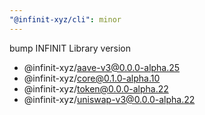 ```yaml
---
"@infinit-xyz/cli": minor
---
```


bump INFINIT Library version
- @infinit-xyz/aave-v3@0.0.0-alpha.25
- @infinit-xyz/core@0.1.0-alpha.10
- @infinit-xyz/token@0.0.0-alpha.22
- @infinit-xyz/uniswap-v3@0.0.0-alpha.22
